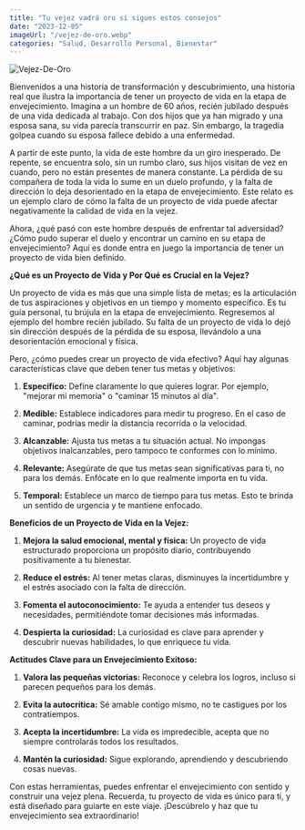 ```yaml
---
title: "Tu vejez vadrá oro si sigues estos consejos"
date: "2023-12-05"
imageUrl: "/vejez-de-oro.webp"
categories: "Salud, Desarrollo Personal, Bienestar"
---
```


![Vejez-De-Oro](/vejez-de-oro.webp)

Bienvenidos a una historia de transformación y descubrimiento, una historia real que ilustra la importancia de tener un proyecto de vida en la etapa de envejecimiento. Imagina a un hombre de 60 años, recién jubilado después de una vida dedicada al trabajo. Con dos hijos que ya han migrado y una esposa sana, su vida parecía transcurrir en paz. Sin embargo, la tragedia golpea cuando su esposa fallece debido a una enfermedad.

A partir de este punto, la vida de este hombre da un giro inesperado. De repente, se encuentra solo, sin un rumbo claro, sus hijos visitan de vez en cuando, pero no están presentes de manera constante. La pérdida de su compañera de toda la vida lo sume en un duelo profundo, y la falta de dirección lo deja desorientado en la etapa de envejecimiento. Este relato es un ejemplo claro de cómo la falta de un proyecto de vida puede afectar negativamente la calidad de vida en la vejez.

Ahora, ¿qué pasó con este hombre después de enfrentar tal adversidad? ¿Cómo pudo superar el duelo y encontrar un camino en su etapa de envejecimiento? Aquí es donde entra en juego la importancia de tener un proyecto de vida bien definido.

**¿Qué es un Proyecto de Vida y Por Qué es Crucial en la Vejez?**

Un proyecto de vida es más que una simple lista de metas; es la articulación de tus aspiraciones y objetivos en un tiempo y momento específico. Es tu guía personal, tu brújula en la etapa de envejecimiento. Regresemos al ejemplo del hombre recién jubilado. Su falta de un proyecto de vida lo dejó sin dirección después de la pérdida de su esposa, llevándolo a una desorientación emocional y física.

Pero, ¿cómo puedes crear un proyecto de vida efectivo? Aquí hay algunas características clave que deben tener tus metas y objetivos:

1. **Específico:** Define claramente lo que quieres lograr. Por ejemplo, "mejorar mi memoria" o "caminar 15 minutos al día".

2. **Medible:** Establece indicadores para medir tu progreso. En el caso de caminar, podrías medir la distancia recorrida o la velocidad.

3. **Alcanzable:** Ajusta tus metas a tu situación actual. No impongas objetivos inalcanzables, pero tampoco te conformes con lo mínimo.

4. **Relevante:** Asegúrate de que tus metas sean significativas para ti, no para los demás. Enfócate en lo que realmente importa en tu vida.

5. **Temporal:** Establece un marco de tiempo para tus metas. Esto te brinda un sentido de urgencia y te mantiene enfocado.

**Beneficios de un Proyecto de Vida en la Vejez:**

1. **Mejora la salud emocional, mental y física:** Un proyecto de vida estructurado proporciona un propósito diario, contribuyendo positivamente a tu bienestar.

2. **Reduce el estrés:** Al tener metas claras, disminuyes la incertidumbre y el estrés asociado con la falta de dirección.

3. **Fomenta el autoconocimiento:** Te ayuda a entender tus deseos y necesidades, permitiéndote tomar decisiones más informadas.

4. **Despierta la curiosidad:** La curiosidad es clave para aprender y descubrir nuevas habilidades, lo que enriquece tu vida.

**Actitudes Clave para un Envejecimiento Exitoso:**

1. **Valora las pequeñas victorias:** Reconoce y celebra los logros, incluso si parecen pequeños para los demás.

2. **Evita la autocrítica:** Sé amable contigo mismo, no te castigues por los contratiempos.

3. **Acepta la incertidumbre:** La vida es impredecible, acepta que no siempre controlarás todos los resultados.

4. **Mantén la curiosidad:** Sigue explorando, aprendiendo y descubriendo cosas nuevas.

Con estas herramientas, puedes enfrentar el envejecimiento con sentido y construir una vejez plena. Recuerda, tu proyecto de vida es único para ti, y está diseñado para guiarte en este viaje. ¡Descúbrelo y haz que tu envejecimiento sea extraordinario!
